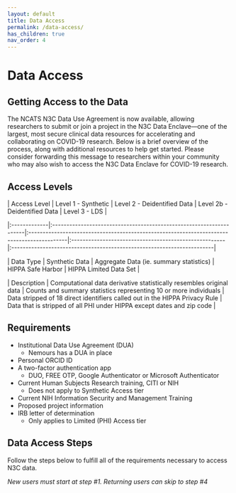 ```yaml
---
layout: default
title: Data Access
permalink: /data-access/
has_children: true
nav_order: 4
---
```


# Data Access

## Getting Access to the Data
The NCATS N3C Data Use Agreement is now available, allowing researchers to submit or join a project in the N3C Data Enclave—one of the largest, most secure clinical data resources for accelerating and collaborating on COVID-19 research. Below is a brief overview of the process, along with additional resources to help get started. Please consider forwarding this message to researchers within your community who may also wish to access the N3C Data Enclave for COVID-19 research.

## Access Levels

| Access Level | Level 1 - Synthetic | Level 2 - Deidentified Data | Level 2b - Deidentified Data               | Level 3 - LDS |

|:-------------|:--------------------------------------------------------------------|:-------------------------------------------------------------------------------------------|:------------------------------------------------------|:-----------------------------------------------------------------------|

| Data Type    | Synthetic Data                                                      | Aggregate Data (ie. summary statistics)                           | HIPPA Safe Harbor                                                  | HIPPA Limited Data Set                                                 |

| Description  | Computational data derivative statistically resembles original data | Counts and summary statistics representing 10 or more individuals | Data stripped of 18 direct identifiers called out in the HIPPA Privacy Rule | Data that is stripped of all PHI under HIPPA except dates and zip code |

## Requirements
* Institutional Data Use Agreement (DUA)
  - Nemours has a DUA in place
* Personal ORCID ID
* A two-factor authentication app
  - DUO, FREE OTP, Google Authenticator or Microsoft Authenticator
* Current Human Subjects Research training, CITI or NIH
  - Does not apply to Synthetic Access tier
* Current NIH Information Security and Management Training
* Proposed project information
* IRB letter of determination
  - Only applies to Limited (PHI) Access tier

## Data Access Steps
Follow the steps below to fulfill all of the requirements necessary to access N3C data.

*New users must start at step #1. Returning users can skip to step #4*
